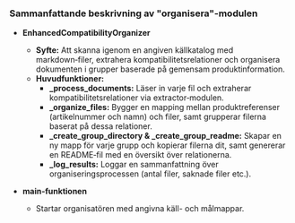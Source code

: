 
### Sammanfattande beskrivning av "organisera"-modulen

- **EnhancedCompatibilityOrganizer**  
  - **Syfte:** Att skanna igenom en angiven källkatalog med markdown‑filer, extrahera kompatibilitetsrelationer och organisera dokumenten i grupper baserade på gemensam produktinformation.
  - **Huvudfunktioner:**  
    - **_process_documents:** Läser in varje fil och extraherar kompatibilitetsrelationer via extractor‑modulen.
    - **_organize_files:** Bygger en mapping mellan produktreferenser (artikelnummer och namn) och filer, samt grupperar filerna baserat på dessa relationer.
    - **_create_group_directory & _create_group_readme:** Skapar en ny mapp för varje grupp och kopierar filerna dit, samt genererar en README‑fil med en översikt över relationerna.
    - **_log_results:** Loggar en sammanfattning över organiseringsprocessen (antal filer, saknade filer etc.).
    
- **main-funktionen**  
  - Startar organisatören med angivna käll- och målmappar.
